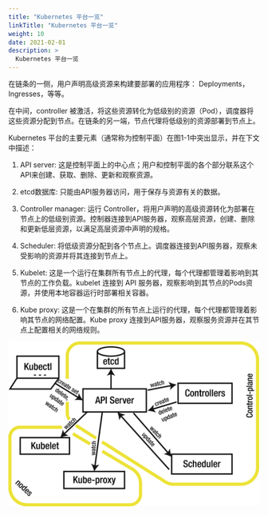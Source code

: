```yaml
---
title: "Kubernetes 平台一览"
linkTitle: "Kubernetes 平台一览"
weight: 10
date: 2021-02-01
description: >
  Kubernetes 平台一览
---
```


在链条的一侧，用户声明高级资源来构建要部署的应用程序： Deployments，Ingresses，等等。

在中间，controller 被激活，将这些资源转化为低级别的资源（Pod），调度器将这些资源分配到节点。在链条的另一端，节点代理将低级别的资源部署到节点上。

Kubernetes 平台的主要元素（通常称为控制平面）在图1-1中突出显示，并在下文中描述：

1. API server: 这是控制平面上的中心点；用户和控制平面的各个部分联系这个API来创建、获取、删除、更新和观察资源。

2. 
   etcd数据库: 只能由API服务器访问，用于保存与资源有关的数据。

3. 
   Controller manager: 运行 Controller，将用户声明的高级资源转化为部署在节点上的低级别资源。控制器连接到API服务器，观察高层资源，创建、删除和更新低层资源，以满足高层资源中声明的规格。

4. 
   Scheduler: 将低级资源分配到各个节点上。调度器连接到API服务器，观察未受影响的资源并将其连接到节点上。

5. 
   Kubelet: 这是一个运行在集群所有节点上的代理，每个代理都管理着影响到其节点的工作负载。kubelet 连接到 API 服务器，观察影响到其节点的Pods资源，并使用本地容器运行时部署相关容器。

6. 
   Kube proxy: 这是一个在集群的所有节点上运行的代理，每个代理都管理着影响其节点的网络配置。Kube proxy 连接到API服务器，观察服务资源并在其节点上配置相关的网络规则。


![](images/533908_1_En_1_Fig1_HTML.png)
